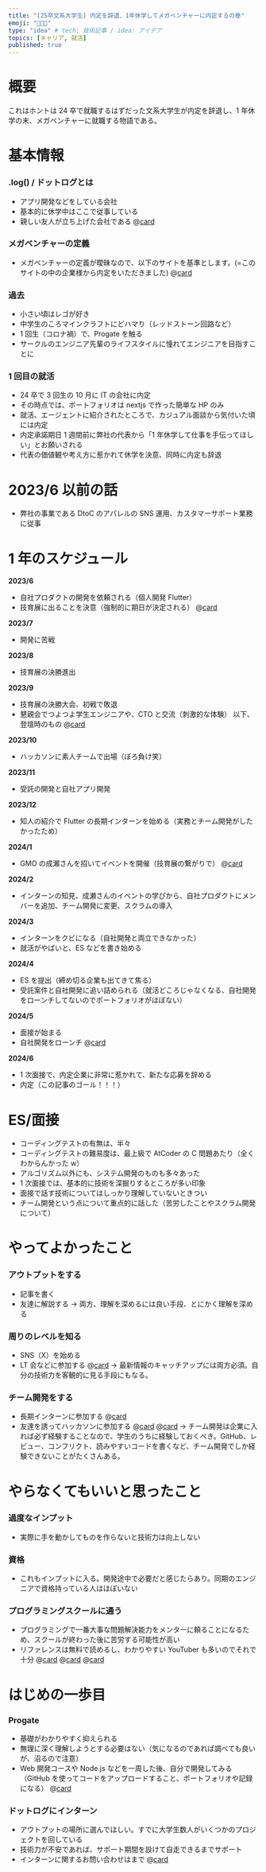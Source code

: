 ```yaml
---
title: "[25卒文系大学生] 内定を辞退、1年休学してメガベンチャーに内定するの巻"
emoji: "🧑🏻‍💼"
type: "idea" # tech: 技術記事 / idea: アイデア
topics: [キャリア, 就活]
published: true
---
```


# 概要

これはホントは 24 卒で就職するはずだった文系大学生が内定を辞退し、1 年休学の末、メガベンチャーに就職する物語である。

# 基本情報

### .log() / ドットログとは

- アプリ開発などをしている会社
- 基本的に休学中はここで従事している
- 親しい友人が立ち上げた会社である
  @[card](https://www.dotlog.jp/)

### メガベンチャーの定義

- メガベンチャーの定義が曖昧なので、以下のサイトを基準とします。(=このサイトの中の企業様から内定をいただきました)
  @[card](https://tenshoku-miti.com/takahiro/web-mega-ventures/)

### 過去

- 小さい頃はレゴが好き
- 中学生のころマインクラフトにどハマり（レッドストーン回路など）
- 1 回生（コロナ禍）で、Progate を触る
- サークルのエンジニア先輩のライフスタイルに憧れてエンジニアを目指すことに

### 1 回目の就活

- 24 卒で 3 回生の 10 月に IT の会社に内定
- その時点では、ポートフォリオは nextjs で作った簡単な HP のみ
- 就活、エージェントに紹介されたところで、カジュアル面談から気付いた頃には内定
- 内定承諾期日 1 週間前に弊社の代表から「1 年休学して仕事を手伝ってほしい」とお願いされる
- 代表の価値観や考え方に惹かれて休学を決意、同時に内定も辞退

# 2023/6 以前の話

- 弊社の事業である DtoC のアパレルの SNS 運用、カスタマーサポート業務に従事

# 1 年のスケジュール

**2023/6**

- 自社プロダクトの開発を依頼される（個人開発 Flutter）
- 技育展に出ることを決意（強制的に期日が決定される）
  @[card](https://talent.supporterz.jp/geekten/2024/)

**2023/7**

- 開発に苦戦

**2023/8**

- 技育展の決勝進出

**2023/9**

- 技育展の決勝大会、初戦で敗退
- 懇親会でつよつよ学生エンジニアや、CTO と交流（刺激的な体験）
  以下、登壇時のもの
  @[card](https://www.youtube.com/live/0Cw5oNwYR0c?si=7DfBzNd-2UDu6sNp&t=11842)

**2023/10**

- ハッカソンに素人チームで出場（ぼろ負け笑）

**2023/11**

- 受託の開発と自社アプリ開発

**2023/12**

- 知人の紹介で Flutter の長期インターンを始める（実務とチーム開発がしたかったため）

**2024/1**

- GMO の成瀬さんを招いてイベントを開催（技育展の繋がりで）
  @[card](https://www.kindai.ac.jp/kincuba/event/041158.html)

**2024/2**

- インターンの知見、成瀬さんのイベントの学びから、自社プロダクトにメンバーを追加、チーム開発に変更、スクラムの導入

**2024/3**

- インターンをクビになる（自社開発と両立できなかった）
- 就活がやばいと、ES などを書き始める

**2024/4**

- ES を提出（締め切る企業も出てきて焦る）
- 受託案件と自社開発に追い詰められる（就活どころじゃなくなる、自社開発をローンチしてないのでポートフォリオがほぼない）

**2024/5**

- 面接が始まる
- 自社開発をローンチ
  @[card](https://apps.apple.com/jp/app/aizuchi-%E3%81%82%E3%81%84%E3%81%A5%E3%81%A1-ai%E3%82%BB%E3%83%AB%E3%83%95%E3%82%B1%E3%82%A2/id6479214928)

**2024/6**

- 1 次面接で、内定企業に非常に惹かれて、新たな応募を辞める
- 内定（この記事のゴール！！！）

# ES/面接

- コーディングテストの有無は、半々
- コーディングテストの難易度は、最上級で AtCoder の C 問題あたり（全くわからんかった w）
- アルゴリズム以外にも、システム開発のものも多々あった
- 1 次面接では、基本的に技術を深掘りするところが多い印象
- 面接で話す技術についてはしっかり理解していないときつい
- チーム開発という点について重点的に話した（苦労したことやスクラム開発について）

# やってよかったこと

### アウトプットをする

- 記事を書く
- 友達に解説する
  → 両方、理解を深めるには良い手段、とにかく理解を深める

### 周りのレベルを知る

- SNS（X）を始める
- LT 会などに参加する
  @[card](https://connpass.com/)
  → 最新情報のキャッチアップには両方必須。自分の技術力を客観的に見る手段にもなる。

### チーム開発をする

- 長期インターンに参加する
  @[card](https://apps.apple.com/jp/app/wantedly-visit-%E8%BB%A2%E8%81%B7%E3%82%88%E3%82%8A%E6%B0%97%E8%BB%BD%E3%81%AA%E3%83%9E%E3%83%83%E3%83%81%E3%83%B3%E3%82%B0/id804727886)
- 友達を誘ってハッカソンに参加する
  @[card](https://talent.supporterz.jp/events/)
  @[card](https://jphacks.com/)
  → チーム開発は企業に入れば必ず経験することなので、学生のうちに経験しておくべき。GitHub、レビュー、コンフリクト、読みやすいコードを書くなど、チーム開発でしか経験できないことがたくさんある。

# やらなくてもいいと思ったこと

### 過度なインプット

- 実際に手を動かしてものを作らないと技術力は向上しない

### 資格

- これもインプットに入る。開発途中で必要だと感じたらあり。同期のエンジニアで資格持っている人はほぼいない

### プログラミングスクールに通う

- プログラミングで一番大事な問題解決能力をメンターに頼ることになるため、スクールが終わった後に苦労する可能性が高い
- リファレンスは無料で読めるし、わかりやすい YouTuber も多いのでそれで十分
  @[card](https://www.youtube.com/@rbdog)
  @[card](https://www.youtube.com/@KiyotoUniv)
  @[card](https://www.youtube.com/@user-hl9uv6cv7k)

# はじめの一歩目

### Progate

- 基礎がわかりやすく抑えられる
- 無理に深く理解しようとする必要はない（気になるのであれば調べても良いが、沼るので注意）
- Web 開発コースや Node.js などを一周した後、自分で開発してみる（GitHub を使ってコードをアップロードすること、ポートフォリオや記録になる）
  @[card](https://prog-8.com/paths/node)

### ドットログにインターン

- アウトプットの場所に選んでほしい。すでに大学生数人がいくつかのプロジェクトを回している
- 技術力が不安であれば、サポート期間を設けて自走できるまでサポート
- インターンに関するお問い合わせはまで
  @[card](https://www.dotlog.jp/#contact)
